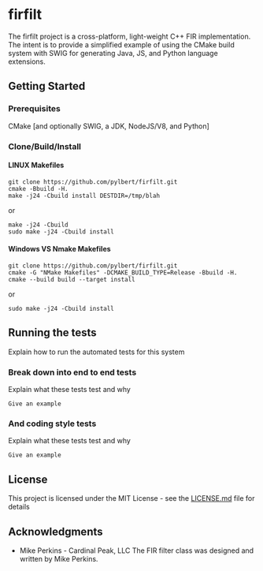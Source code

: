 # firfilt

The firfilt project is a cross-platform, light-weight C++ FIR implementation.  The intent is to provide a simplified example of using the CMake build system with SWIG for generating Java, JS, and Python language extensions.

## Getting Started

### Prerequisites

CMake [and optionally SWIG, a JDK, NodeJS/V8, and Python] 

### Clone/Build/Install

#### LINUX Makefiles
```
git clone https://github.com/pylbert/firfilt.git
cmake -Bbuild -H.
make -j24 -Cbuild install DESTDIR=/tmp/blah
```
or
```
make -j24 -Cbuild
sudo make -j24 -Cbuild install
```

#### Windows VS Nmake Makefiles
```
git clone https://github.com/pylbert/firfilt.git
cmake -G "NMake Makefiles" -DCMAKE_BUILD_TYPE=Release -Bbuild -H.
cmake --build build --target install
```
or
```
sudo make -j24 -Cbuild install
```

## Running the tests

Explain how to run the automated tests for this system

### Break down into end to end tests

Explain what these tests test and why

```
Give an example
```

### And coding style tests

Explain what these tests test and why

```
Give an example
```

## License

This project is licensed under the MIT License - see the [LICENSE.md](LICENSE.md) file for details

## Acknowledgments

* Mike Perkins - Cardinal Peak, LLC
The FIR filter class was designed and written by Mike Perkins.


